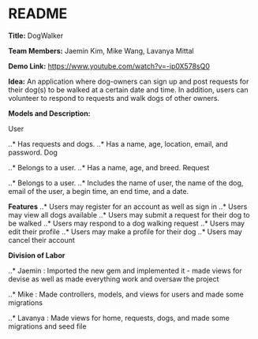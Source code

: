 # README

**Title:** DogWalker

**Team Members:** Jaemin Kim, Mike Wang, Lavanya Mittal

**Demo Link:** https://www.youtube.com/watch?v=-ip0X578sQ0


**Idea:** An application where dog-owners can sign up and post requests for their dog(s) to be walked at a certain date and time. In addition, users can volunteer to respond to requests and walk dogs of other owners.


**Models and Description:**

User

..* Has requests and dogs.
..* Has a name, age, location, email, and password.
Dog

..* Belongs to a user.
..* Has a name, age, and breed.
Request

..* Belongs to a user.
..* Includes the name of user, the name of the dog, email of the user, a begin time, an end time, and a date.


**Features**
..* Users may register for an account as well as sign in
..* Users may view all dogs available
..* Users may submit a request for their dog to be walked
..* Users may respond to a dog walking request
..* Users may edit their profile
..* Users may make a profile for their dog
..* Users may cancel their account


**Division of Labor**

..* Jaemin : Imported the new gem and implemented it - made views for devise as well as made everything work and oversaw the project

..* Mike : Made controllers, models, and views for users and made some migrations

..* Lavanya : Made views for home, requests, dogs, and made some migrations and seed file
